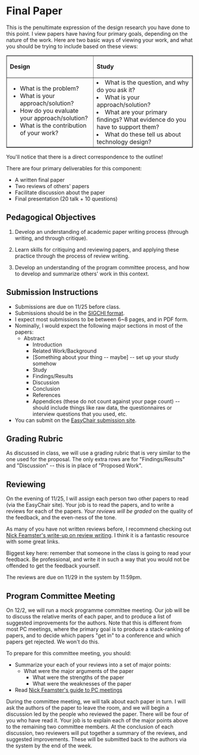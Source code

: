 

# Final Paper

This is the penultimate expression of the design research you have done to this point. I view papers have having four primary goals, depending on the nature of the work. Here are two basic ways of viewing your work, and what you should be trying to include based on these views:

<table border="1" cellpadding="0" cellspacing="0" width="100%"><tr><td valign="top">

**Design**

</td><td valign="top">

**Study**

</td></tr><tr><td valign="top">

* What is the problem?
* What is your approach/solution?
* How do you evaluate your approach/solution?
* What is the contribution of your work?</td><td valign="top">
* What is the question, and why do you ask it?
* What is your approach/solution?
* What are your primary findings? What evidence do you have to support them?
* What do these tell us about technology design?</td></tr></table>

You'll notice that there is a direct correspondence to the outline!

There are four primary deliverables for this component:

* A written final paper
* Two reviews of others' papers
* Facilitate discussion about the paper
* Final presentation (20 talk + 10 questions)

## Pedagogical Objectives

1.  Develop an understanding of academic paper writing process (through writing, and through critique).

2.  Learn skills for critiquing and reviewing papers, and applying these practice through the process of review writing.

3.  Develop an understanding of the program committee process, and how to develop and summarize others' work in this context.

## Submission Instructions

* Submissions are due on 11/25 before class.
* Submissions should be in the [SIGCHI format](http://www.sigchi.org/publications/chipubform/sigchi-papers-word-template/view).
* I expect most submissions to be between 6~8 pages, and in PDF form.
* Nominally, I would expect the following major sections in most of the papers:
    * Abstract
        * Introduction
        * Related Work/Background
        * [Something about your thing -- maybe] -- set up your study somehow
        * Study
        * Findings/Results
        * Discussion
        * Conclusion
        * References
        * Appendices (these do not count against your page count) -- should include things like raw data, the questionnaires or interview questions that you used, etc.
* You can submit on the [EasyChair submission site](https://www.easychair.org/conferences/?conf=ccpi2013).

## Grading Rubric

As discussed in class, we will use a grading rubric that is very similar to the one used for the proposal. The only extra rows are for "Findings/Results" and "Discussion" -- this is in place of "Proposed Work".

## Reviewing

On the evening of 11/25, I will assign each person two other papers to read (via the EasyChair site). Your job is to read the papers, and to write a reviews for each of the papers. _Your reviews will be graded_ on the quality of the feedback, and the even-ness of the tone.

As many of you have not written reviews before, I recommend checking out [Nick Feamster's write-up on review writing](http://greatresearch.org/2013/10/18/the-paper-reviewing-process/). I think it is a fantastic resource with some great links.

Biggest key here: remember that someone in the class is going to read your feedback. Be professional, and write it in such a way that you would not be offended to get the feedback yourself.

The reviews are due on 11/29 in the system by 11:59pm.

## Program Committee Meeting

On 12/2, we will run a mock programme committee meeting. Our job will be to discuss the relative merits of each paper, and to produce a list of suggested improvements for the authors. Note that this is different from most PC meetings, where the primary goal is to produce a stack-ranking of papers, and to decide which papers "get in" to a conference and which papers get rejected. We won't do this.

To prepare for this committee meeting, you should:

* Summarize your each of your reviews into a set of major points:
    * What were the major arguments of the paper
        * What were the strengths of the paper
        * What were the weaknesses of the paper
* Read [Nick Feamster's guide to PC meetings](http://greatresearch.org/2013/10/25/program-committees-and-paper-selection/)

During the committee meeting, we will talk about each paper in turn. I will ask the authors of the paper to leave the room, and we will begin a discussion led by the people who reviewed the paper. There will be four of you who have read it. Your job is to explain each of the major points above to the remaining two committee members. At the conclusion of each discussion, two reviewers will put together a summary of the reviews, and suggested improvements. These will be submitted back to the authors via the system by the end of the week.
